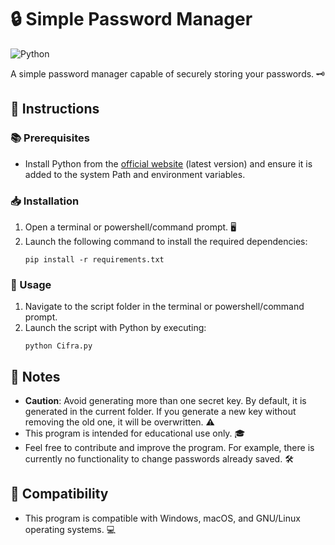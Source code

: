 # 🔒 Simple Password Manager 

![Python](https://img.shields.io/badge/-Python-black?style=flat-square&logo=Python)

A simple password manager capable of securely storing your passwords. 🗝️

## 📝 Instructions

### 📚 Prerequisites
- Install Python from the [official website](https://www.python.org/) (latest version) and ensure it is added to the system Path and environment variables.

### 📥 Installation
1. Open a terminal or powershell/command prompt. 🖥️
2. Launch the following command to install the required dependencies:
    ```
    pip install -r requirements.txt
    ```

### 🚀 Usage
1. Navigate to the script folder in the terminal or powershell/command prompt.
2. Launch the script with Python by executing:
    ```
    python Cifra.py
    ```

## 📌 Notes
- **Caution**: Avoid generating more than one secret key. By default, it is generated in the current folder. If you generate a new key without removing the old one, it will be overwritten. ⚠️
- This program is intended for educational use only. 🎓
- Feel free to contribute and improve the program. For example, there is currently no functionality to change passwords already saved. 🛠️

## 🔄 Compatibility
- This program is compatible with Windows, macOS, and GNU/Linux operating systems. 💻